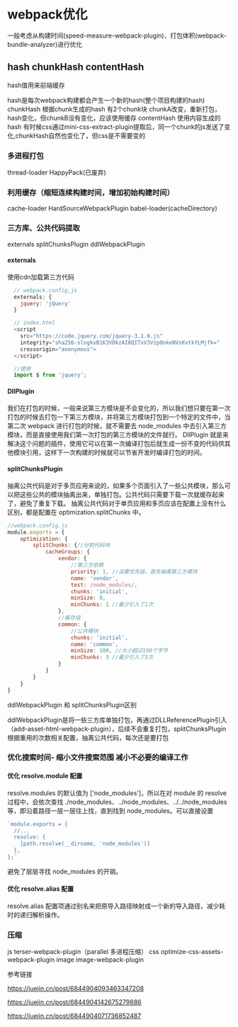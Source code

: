 # webpack优化

一般考虑从构建时间(speed-measure-webpack-plugin)、打包体积(webpack-bundle-analyzer)进行优化

## hash chunkHash contentHash

hash值用来前端缓存

hash是每次webpack构建都会产生一个新的hash(整个项目构建的hash)
chunkHash 根据chunk生成的hash 有2个chunk块 chunkA改变，重新打包，hash变化，但chunkB没有变化，应该使用缓存
contentHash 使用内容生成的hash 有时候css通过mini-css-extract-plugin提取后，同一个chunk的js发送了变化,chunkHash自然也变化了，但css是不需要变的

### 多进程打包

thread-loader HappyPack(已废弃)

### 利用缓存（缩短连续构建时间，增加初始构建时间）

cache-loader HardSourceWebpackPlugin babel-loader(cacheDirectory)

### 三方库、公共代码提取

externals splitChunksPlugin ddlWebpackPlugin

#### externals

使用cdn加载第三方代码

```js
  // webpack.config,js
  externals: {
    jquery: 'jQuery'
  }

  // index.html
  <script
    src="https://code.jquery.com/jquery-3.1.0.js"
    integrity="sha256-slogkvB1K3VOkzAI8QITxV3VzpOnkeNVsKvtkYLMjfk="
    crossorigin="anonymous">
  </script>

  //使用
  import $ from 'jquery';

```

#### DllPlugin

我们在打包的时候，一般来说第三方模块是不会变化的，所以我们想只要在第一次打包的时候去打包一下第三方模块，并将第三方模块打包到一个特定的文件中，当第二次 webpack 进行打包的时候，就不需要去 node_modules 中去引入第三方模块，而是直接使用我们第一次打包的第三方模块的文件就行。
DllPlugin 就是来解决这个问题的插件，使用它可以在第一次编译打包后就生成一份不变的代码供其他模块引用，这样下一次构建的时候就可以节省开发时编译打包的时间。

#### splitChunksPlugin

抽离公共代码是对于多页应用来说的，如果多个页面引入了一些公共模块，那么可以把这些公共的模块抽离出来，单独打包。公共代码只需要下载一次就缓存起来了，避免了重复下载。
抽离公共代码对于单页应用和多页应该在配置上没有什么区别，都是配置在 optimization.splitChunks 中。

```js
//webpack.config.js
module.exports = {
    optimization: {
        splitChunks: {//分割代码块
            cacheGroups: {
                vendor: {
                    //第三方依赖
                    priority: 1, //设置优先级，首先抽离第三方模块
                    name: 'vendor',
                    test: /node_modules/,
                    chunks: 'initial',
                    minSize: 0,
                    minChunks: 1 //最少引入了1次
                },
                //缓存组
                common: {
                    //公共模块
                    chunks: 'initial',
                    name: 'common',
                    minSize: 100, //大小超过100个字节
                    minChunks: 3 //最少引入了3次
                }
            }
        }
    }
}
```

ddlWebpackPlugin 和 splitChunksPlugin区别

ddlWebpackPlugin是将一些三方库单独打包，再通过DLLReferencePlugin引入（add-asset-html-webpack-plugin），后续不会重复打包，splitChunksPlugin根据重用的次数相关配置，抽离公共代码，每次还是要打包

### 优化搜索时间- 缩小文件搜索范围 减小不必要的编译工作

#### 优化 resolve.module 配置

resolve.modules 的默认值为 ['node_modules']，所以在对 module 的 resolve 过程中，会依次查找 ./node_modules、../node_modules、../../node_modules 等，即沿着路径一层一层往上找，直到找到 node_modules。可以直接设置

```js
`module.exports = {
  //...
  resolve: {
    [path.resolve(__dirname, 'node_modules')]
  },
};`
```

避免了层层寻找 node_modules 的开销。

#### 优化 resolve.alias 配置

resolve.alias 配置项通过别名来把原导入路径映射成一个新的导入路径，减少耗时的递归解析操作。

### 压缩

 js terser-webpack-plugin（parallel 多进程压缩）
 css optimize-css-assets-webpack-plugin
 image image-webpack-plugin

 参考链接

https://juejin.cn/post/6844904093463347208

https://juejin.cn/post/6844904142675279886

https://juejin.cn/post/6844904071736852487
